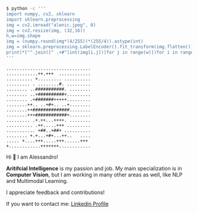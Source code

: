 ```bash
$ python -c '''
import numpy, cv2, sklearn
import sklearn.preprocessing
img = cv2.imread("alenic.jpeg", 0)
img = cv2.resize(img, (32,16))
h,w=img.shape
img = (numpy.round(img*(4/255))*(255/4)).astype(int)
img = sklearn.preprocessing.LabelEncoder().fit_transform(img.flatten()).reshape(h,w)
print(*["".join([" .+#"[int(img[i,j])]for j in range(w)])for i in range(h)], sep="\n")
'''
```
```                                                                 
................................
............++.+++  ............
.......... +......... ..........
......... . ........#. .........
........ ..###########. ........
........ ..+##########+.........
........ .+#######+++++.........
........++.. ..+#+.. ..+........
........++##############........
........+++############+........
......... .+.++...++++. ........
.......... .++.....+++ .........
........... +##..+##+ ..........
........ +.+...+#+...++..   ....
..... +....+++.....+++......+++ 
+............+++++++............
```
Hi 👋 I am Alessandro!

**Aritifcial Intelligence** is my passion and job. My main specialization is in **Computer Vision**, but I am working in many other areas as well, like NLP and Multimodal Learning.

I appreciate feedback and contributions!

If you want to contact me: [Linkedin Profile](https://linkedin.com/in/alessandro-nicolosi/)
